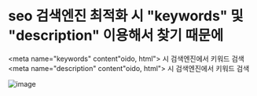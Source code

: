 # seo 검색엔진 최적화 시 "keywords" 및 "description" 이용해서 찾기 때문에
<meta name="keywords" content"oido, html"> 시 검색엔진에서 키워드 검색
<meta name="description" content"oido, html"> 시 검색엔진에서 키워드 검색

![image](https://user-images.githubusercontent.com/85022962/137616777-db6a9b71-3edf-40b5-8c01-0ee0f4fe4029.png)
